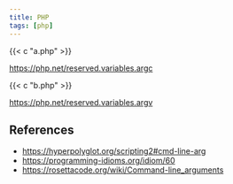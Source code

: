 ```yaml
---
title: PHP
tags: [php]
---
```


{{< c "a.php" >}}

<https://php.net/reserved.variables.argc>

{{< c "b.php" >}}

<https://php.net/reserved.variables.argv>

## References

- <https://hyperpolyglot.org/scripting2#cmd-line-arg>
- <https://programming-idioms.org/idiom/60>
- <https://rosettacode.org/wiki/Command-line_arguments>
